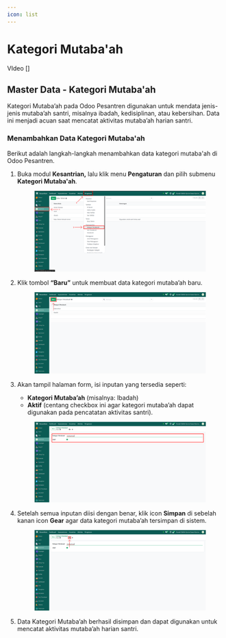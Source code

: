 ```yaml
---
icon: list
---
```


# Kategori Mutaba'ah

VIdeo \[]

## Master Data - Kategori Mutaba'ah

Kategori Mutaba’ah pada Odoo Pesantren digunakan untuk mendata jenis-jenis mutaba’ah santri, misalnya ibadah, kedisiplinan, atau kebersihan. Data ini menjadi acuan saat mencatat aktivitas mutaba’ah harian santri.

### Menambahkan Data Kategori Mutaba'ah

Berikut adalah langkah-langkah menambahkan data kategori mutaba'ah di Odoo Pesantren.

1.  Buka modul **Kesantrian,** lalu klik menu **Pengaturan** dan pilih submenu **Kategori Mutaba'ah**.

    <figure><img src="../../../.gitbook/assets/images-157.png" alt=""><figcaption></figcaption></figure>


2.  Klik tombol **“Baru”** untuk membuat data kategori mutaba’ah baru.

    <figure><img src="../../../.gitbook/assets/images-158.png" alt=""><figcaption></figcaption></figure>


3.  Akan tampil halaman form, isi inputan yang tersedia seperti:

    * **Kategori Mutaba’ah** (misalnya: Ibadah)
    * **Aktif** (centang checkbox ini agar kategori mutaba’ah dapat digunakan pada pencatatan aktivitas santri).

    <figure><img src="../../../.gitbook/assets/images-159.png" alt=""><figcaption></figcaption></figure>


4.  Setelah semua inputan diisi dengan benar, klik icon **Simpan** di sebelah kanan icon **Gear** agar data kategori mutaba’ah tersimpan di sistem.

    <figure><img src="../../../.gitbook/assets/images-160.png" alt=""><figcaption></figcaption></figure>


5. Data Kategori Mutaba’ah berhasil disimpan dan dapat digunakan untuk mencatat aktivitas mutaba’ah harian santri.
